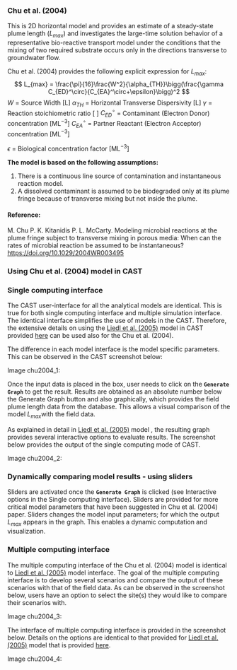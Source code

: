 ### Chu et al. (2004)

This is 2D horizontal model and provides an estimate of a steady-state plume length ($L_{max}$) and investigates the large-time solution behavior of a representative bio-reactive transport model under the conditions that the mixing of two required substrate occurs only in the directions transverse to groundwater flow.

Chu et al. (2004) provides the following explicit expression for $L_{max}$:
$$
L_{max} = \frac{\pi}{16}\frac{W^2}{\alpha_{TH}}\bigg(\frac{\gamma C_{ED}^\circ}{C_{EA}^\circ+\epsilon}\bigg)^2
$$
$W$ = Source Width [L]
$\alpha_{TH}$ = Horizontal Transverse Dispersivity [L]
$\gamma$ = Reaction stoichiometric ratio [ ]
$C_{ED}^\circ$ = Contaminant (Electron Donor) concentration [ML$^{-3}$]
$C_{EA}^\circ$ = Partner Reactant (Electron Acceptor) concentration [ML$^{-3}$]

$\epsilon$ = Biological concentration factor [ML$^{-3}$]

**The model is based on the following assumptions:**

1. There is a continuous line source of contamination and instantaneous reaction model.
2. A dissolved contaminant is assumed to be biodegraded only at its plume fringe because of transverse mixing but not inside the plume.

#### Reference:

M. Chu P. K. Kitanidis P. L. McCarty. Modeling microbial reactions at the plume fringe subject to transverse mixing in porous media: When can the rates of microbial reaction be assumed to be instantaneous? https://doi.org/10.1029/2004WR003495

### Using Chu et al. (2004) model in CAST

### Single computing interface

The CAST user-interface for all the analytical models are identical. This is true for both single computing interface and multiple simulation interface. The identical interface simplifies the use of models in the CAST. Therefore, the extensive details on using the [Liedl et al. (2005)](refli2005) model in CAST provided [here](refli) can be used also for the Chu et al. (2004).

The difference in each model interface is the model specific parameters. This can be observed in the CAST screenshot below: 

Image chu2004_1:

Once the input data is placed in the box, user needs to click on the **`Generate Graph`** to get the result. Results are obtained as an absolute number below the Generate Graph button and also graphically, which provides the field plume length data from the database. This allows a visual comparison of the model $L_{max}$with the field data.



As explained in detail in [Liedl et al. (2005)](refli2005) model , the resulting graph provides several interactive options to evaluate results. The screenshot below provides the output of the single computing mode of CAST.

Image chu2004_2:

### Dynamically comparing model results - using sliders

Sliders are activated once the **`Generate Graph`** is clicked (see Interactive options in the Single computing interface). Sliders are provided for more critical model parameters that have been suggested in Chu et al. (2004) paper. Sliders changes the model input parameters; for which the output $L_{max}$ appears in the graph. This enables a dynamic computation and visualization. 

### Multiple computing interface

The multiple computing interface of the Chu et al. (2004) model is identical to [Liedl et al. (2005)](refli2005) model interface. The goal of the multiple computing interface  is to develop several scenarios and compare the output of these scenarios with that of the field data. As can be observed in the screenshot below, users have an option to select the site(s) they would like to compare their scenarios with.

Image chu2004_3:

The interface of multiple computing interface is provided in the screenshot below. Details on the options are identical to that provided for [Liedl et al. (2005)](refli2005) model that is provided [here](refli).

Image chu2004_4:


